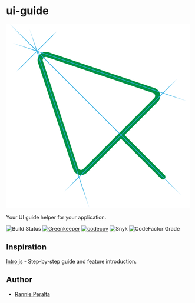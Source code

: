# ui-guide

![ui-guide-logo](./logo.svg)

Your UI guide helper for your application.

![Build Status](https://github.com/rannie-peralta/ui-guide/workflows/build/badge.svg?branch=develop)
[![Greenkeeper](https://badges.greenkeeper.io/rannie-peralta/ui-guide.svg)](https://greenkeeper.io/)
[![codecov](https://codecov.io/gh/rannie-peralta/ui-guide/branch/develop/graph/badge.svg)](https://codecov.io/gh/rannie-peralta/ui-guide)
![Snyk](https://img.shields.io/snyk/vulnerabilities/github/rannie-peralta/ui-guide)
![CodeFactor Grade](https://img.shields.io/codefactor/grade/github/rannie-peralta/ui-guide/develop)

## Inspiration

[Intro.js](https://introjs.com/) - Step-by-step guide and feature introduction.

## Author

- [Rannie Peralta](https://twitter.com/rannie_peralta)
